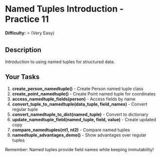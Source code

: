 # Named Tuples Introduction - Practice 11

**Difficulty:** ⭐ (Very Easy)

## Description

Introduction to using named tuples for structured data.

## Your Tasks

1. **create_person_namedtuple()** - Create Person named tuple class
2. **create_point_namedtuple()** - Create Point named tuple for coordinates
3. **access_namedtuple_fields(person)** - Access fields by name
4. **convert_tuple_to_namedtuple(data_tuple, field_names)** - Convert regular tuple
5. **convert_namedtuple_to_dict(named_tuple)** - Convert to dictionary
6. **update_namedtuple_field(named_tuple, field, value)** - Create updated copy
7. **compare_namedtuples(nt1, nt2)** - Compare named tuples
8. **namedtuple_advantages_demo()** - Show advantages over regular tuples

Remember: Named tuples provide field names while keeping immutability!